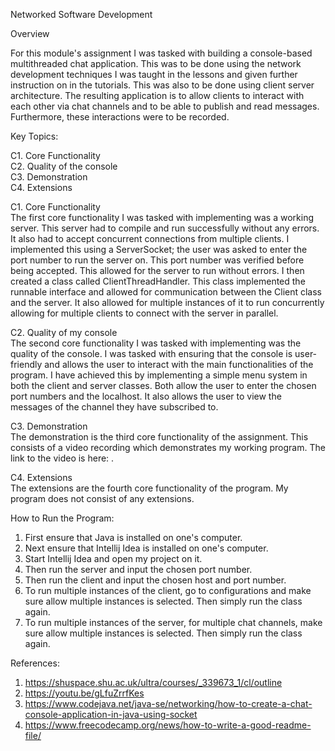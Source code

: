 Networked Software Development

Overview

For this module's assignment I was tasked with building a console-based multithreaded chat application.
This was to be done using the network development techniques I was taught in the lessons
and given further instruction on in the tutorials. This was also to be done using client 
server architecture. The resulting application is to allow clients to interact with 
each other via chat channels and to be able to publish and read messages. Furthermore, these 
interactions were to be recorded.

Key Topics:

C1. Core Functionality  
C2. Quality of the console  
C3. Demonstration  
C4. Extensions

C1. Core Functionality  
The first core functionality I was tasked with implementing was a working server. This server
had to compile and run successfully without any errors. It also had to accept concurrent connections
from multiple clients. I implemented this using a ServerSocket; the user was asked to enter 
the port number to run the server on. This port number was verified before being accepted.
This allowed for the server to run without errors. I then created a class called ClientThreadHandler.
This class implemented the runnable interface and allowed for communication between the Client class
and the server. It also allowed for multiple instances of it to run concurrently allowing
for multiple clients to connect with the server in parallel.

C2. Quality of my console  
The second core functionality I was tasked with implementing was the quality of the console.
I was tasked with ensuring that the console is user-friendly and allows the user to interact with the
main functionalities of the program. I have achieved this by implementing a simple menu system in both the client
and server classes. Both allow the user to enter the chosen port numbers and the localhost. It also allows the user to 
view the messages of the channel they have subscribed to. 

C3. Demonstration  
The demonstration is the third core functionality of the assignment. This consists of a video
recording which demonstrates my working program. The link to the video is here:   .

C4. Extensions  
The extensions are the fourth core functionality of the program. My program does not consist of any extensions.

How to Run the Program:  
1. First ensure that Java is installed on one's computer. 
2. Next ensure that Intellij Idea is installed on one's computer.
3. Start Intellij Idea and open my project on it.
4. Then run the server and input the chosen port number.
5. Then run the client and input the chosen host and port number.
6. To run multiple instances of the client, go to configurations and make sure allow multiple instances is selected. Then simply run the class again.
7. To run multiple instances of the server, for multiple chat channels, make sure allow multiple instances is selected. Then simply run the class again.

References:  
1. https://shuspace.shu.ac.uk/ultra/courses/_339673_1/cl/outline
2. https://youtu.be/gLfuZrrfKes
3. https://www.codejava.net/java-se/networking/how-to-create-a-chat-console-application-in-java-using-socket
4. https://www.freecodecamp.org/news/how-to-write-a-good-readme-file/

